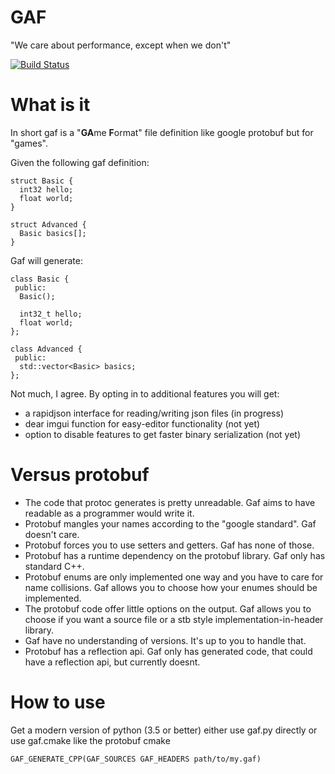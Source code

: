 # GAF
"We care about performance, except when we don't"



[![Build Status](https://travis-ci.org/madeso/gaf.svg?branch=master)](https://travis-ci.org/madeso/gaf)

# What is it

In short gaf is a "**GA**me **F**ormat" file definition like google protobuf but for "games".

Given the following gaf definition:

    struct Basic {
      int32 hello;
      float world;
    }

    struct Advanced {
      Basic basics[];
    }

Gaf will generate:

    class Basic {
     public:
      Basic();

      int32_t hello;
      float world;
    };

    class Advanced {
     public:
      std::vector<Basic> basics;
    };

Not much, I agree. By opting in to additional features you will get:

 * a rapidjson interface for reading/writing json files (in progress)
 * dear imgui function for easy-editor functionality (not yet)
 * option to disable features to get faster binary serialization (not yet)

# Versus protobuf

 * The code that protoc generates is pretty unreadable. Gaf aims to have readable as a programmer would write it.
 * Protobuf mangles your names according to the "google standard". Gaf doesn't care.
 * Protobuf forces you to use setters and getters. Gaf has none of those.
 * Protobuf has a runtime dependency on the protobuf library. Gaf only has standard C++.
 * Protobuf enums are only implemented one way and you have to care for name collisions. Gaf allows you to choose how your enumes should be implemented.
 * The protobuf code offer little options on the output. Gaf allows you to choose if you want a source file or a stb style implementation-in-header library.
 * Gaf have no understanding of versions. It's up to you to handle that.
 * Protobuf has a reflection api. Gaf only has generated code, that could have a reflection api, but currently doesnt.


# How to use

Get a modern version of python (3.5 or better)
either use gaf.py directly or use gaf.cmake like the protobuf cmake

    GAF_GENERATE_CPP(GAF_SOURCES GAF_HEADERS path/to/my.gaf)


